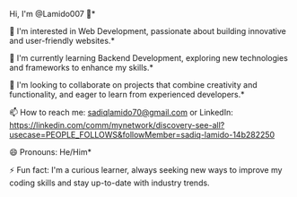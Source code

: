 Hi, I'm @Lamido007 👋*

👀 I'm interested in Web Development, passionate about building innovative and user-friendly websites.*

🌱 I'm currently learning Backend Development, exploring new technologies and frameworks to enhance my skills.*

💞️ I'm looking to collaborate on projects that combine creativity and functionality, and eager to learn from experienced developers.*

📫 How to reach me: sadiqlamido70@gmail.com or LinkedIn: https://linkedin.com/comm/mynetwork/discovery-see-all?usecase=PEOPLE_FOLLOWS&followMember=sadiq-lamido-14b282250

😄 Pronouns: He/Him*

⚡ Fun fact: I'm a curious learner, always seeking new ways to improve my coding skills and stay up-to-date with industry trends.
